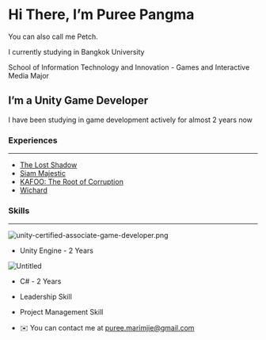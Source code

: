 # Hi There, I’m Puree Pangma

You can also call me Petch.

I currently studying in Bangkok University

School of Information Technology and Innovation - Games and Interactive Media Major

## I’m a Unity Game Developer


I have been studying in game development actively for almost 2 years now 

### Experiences

---

- [The Lost Shadow](https://potatopuree.itch.io/the-lost-shadow)
- [Siam Majestic](https://potatopuree.itch.io/siam-majestic)
- [KAFOO: The Root of Corruption](https://potatopuree.itch.io/kafoo-the-root-of-corruption)
- [Wichard](https://potatopuree.itch.io/wichard)

### Skills

---

![unity-certified-associate-game-developer.png](Hi%20There,%20I%E2%80%99m%20Puree%20Pangma%20df988ac569b540f8b33c95ada9db9230/unity-certified-associate-game-developer.png)

- Unity Engine - 2 Years

![Untitled](Hi%20There,%20I%E2%80%99m%20Puree%20Pangma%20df988ac569b540f8b33c95ada9db9230/Untitled.png)

- C# - 2 Years

- Leadership Skill
- Project Management Skill

- ✉️ You can contact me at puree.marimjie@gmail.com
